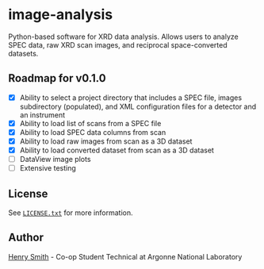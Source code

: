 # image-analysis
Python-based software for XRD data analysis. Allows users to analyze SPEC data, raw XRD scan images, and reciprocal space-converted datasets.

## Roadmap for v0.1.0
- [X] Ability to select a project directory that includes a SPEC file, images subdirectory (populated), and XML configuration files for a detector and an instrument
- [X] Ability to load list of scans from a SPEC file
- [X] Ability to load SPEC data columns from scan
- [X] Ability to load raw images from scan as a 3D dataset
- [X] Ability to load converted dataset from scan as a 3D dataset
- [ ] DataView image plots
- [ ] Extensive testing

## License
See [`LICENSE.txt`](https://github.com/henryjsmith12/image-analysis/blob/main/LICENSE) for more information.

## Author
[Henry Smith](https://www.linkedin.com/in/henry-smith-5956a0189/) - Co-op Student Technical at Argonne National Laboratory